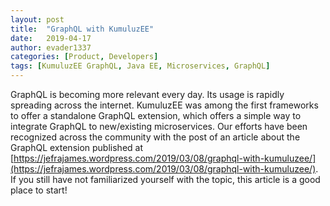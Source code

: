 ```yaml
---
layout: post
title:  "GraphQL with KumuluzEE"
date:   2019-04-17
author: evader1337
categories: [Product, Developers]
tags: [KumuluzEE GraphQL, Java EE, Microservices, GraphQL]
---
```


GraphQL is becoming more relevant every day. Its usage is rapidly spreading across the internet. KumuluzEE was among the first frameworks to offer a standalone GraphQL extension, which offers a simple way to integrate GraphQL to new/existing microservices. Our efforts have been recognized across the community with the post of an article about the GraphQL extension published at [https://jefrajames.wordpress.com/2019/03/08/graphql-with-kumuluzee/](https://jefrajames.wordpress.com/2019/03/08/graphql-with-kumuluzee/). If you still have not familiarized yourself with the topic, this article is a good place to start!
